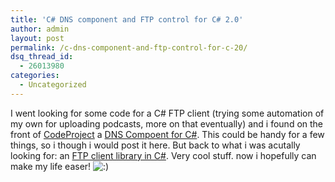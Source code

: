 ```yaml
---
title: 'C# DNS component and FTP control for C# 2.0'
author: admin
layout: post
permalink: /c-dns-component-and-ftp-control-for-c-20/
dsq_thread_id:
  - 26013980
categories:
  - Uncategorized
---
```

I went looking for some code for a C# FTP client (trying some automation of my own for uploading podcasts, more on that eventually) and i found on the front of [CodeProject][1] a [DNS Compoent for C#][2]. This could be handy for a few things, so i though i would post it here. But back to what i was acutally looking for: an [FTP client library&nbsp;in C#][3]. Very cool stuff. now i hopefully can make my life easer! <img src="http://blog.lotas-smartman.net/wp-includes/images/smilies/icon_smile.gif" alt=":)" class="wp-smiley" />

 [1]: http://www.codeproject.com
 [2]: http://www.codeproject.com/csharp/DnsLookupDotNet.asp
 [3]: http://www.codeproject.com/vb/net/FtpClient.asp